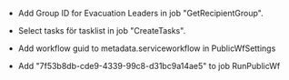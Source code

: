 * Add Group ID for Evacuation Leaders in job "GetRecipientGroup".

* Select tasks för tasklist in job "CreateTasks".

* Add workflow guid to metadata.serviceworkflow in PublicWfSettings

* Add "7f53b8db-cde9-4339-99c8-d31bc9a14ae5" to job RunPublicWf
